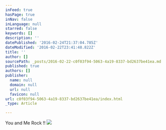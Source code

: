 ```yaml
---
inFeed: true
hasPage: true
inNav: false
inLanguage: null
starred: false
keywords: []
description: ''
datePublished: '2016-02-24T21:37:04.785Z'
dateModified: '2016-02-22T23:41:48.822Z'
title: ''
author: []
sourcePath: _posts/2016-02-22-c0f03f94-5063-4a19-8337-bd2637be41ea.md
published: true
authors: []
publisher:
  name: null
  domain: null
  url: null
  favicon: null
url: c0f03f94-5063-4a19-8337-bd2637be41ea/index.html
_type: Article

---
```

You and Me Rock !!
![](https://the-grid-user-content.s3-us-west-2.amazonaws.com/ff022214-f000-4a7b-b3a5-2d9cab3ab3e0.jpg)